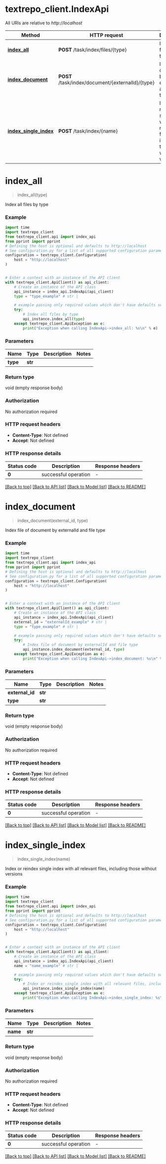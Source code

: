# textrepo_client.IndexApi

All URIs are relative to *http://localhost*

Method | HTTP request | Description
------------- | ------------- | -------------
[**index_all**](IndexApi.md#index_all) | **POST** /task/index/files/{type} | Index all files by type
[**index_document**](IndexApi.md#index_document) | **POST** /task/index/document/{externalId}/{type} | Index file of document by externalId and file type
[**index_single_index**](IndexApi.md#index_single_index) | **POST** /task/index/{name} | Index or reindex single index with all relevant files, including those without versions


# **index_all**
> index_all(type)

Index all files by type

### Example

```python
import time
import textrepo_client
from textrepo_client.api import index_api
from pprint import pprint
# Defining the host is optional and defaults to http://localhost
# See configuration.py for a list of all supported configuration parameters.
configuration = textrepo_client.Configuration(
    host = "http://localhost"
)


# Enter a context with an instance of the API client
with textrepo_client.ApiClient() as api_client:
    # Create an instance of the API class
    api_instance = index_api.IndexApi(api_client)
    type = "type_example" # str | 

    # example passing only required values which don't have defaults set
    try:
        # Index all files by type
        api_instance.index_all(type)
    except textrepo_client.ApiException as e:
        print("Exception when calling IndexApi->index_all: %s\n" % e)
```


### Parameters

Name | Type | Description  | Notes
------------- | ------------- | ------------- | -------------
 **type** | **str**|  |

### Return type

void (empty response body)

### Authorization

No authorization required

### HTTP request headers

 - **Content-Type**: Not defined
 - **Accept**: Not defined


### HTTP response details
| Status code | Description | Response headers |
|-------------|-------------|------------------|
**0** | successful operation |  -  |

[[Back to top]](#) [[Back to API list]](../README.md#documentation-for-api-endpoints) [[Back to Model list]](../README.md#documentation-for-models) [[Back to README]](../README.md)

# **index_document**
> index_document(external_id, type)

Index file of document by externalId and file type

### Example

```python
import time
import textrepo_client
from textrepo_client.api import index_api
from pprint import pprint
# Defining the host is optional and defaults to http://localhost
# See configuration.py for a list of all supported configuration parameters.
configuration = textrepo_client.Configuration(
    host = "http://localhost"
)


# Enter a context with an instance of the API client
with textrepo_client.ApiClient() as api_client:
    # Create an instance of the API class
    api_instance = index_api.IndexApi(api_client)
    external_id = "externalId_example" # str | 
    type = "type_example" # str | 

    # example passing only required values which don't have defaults set
    try:
        # Index file of document by externalId and file type
        api_instance.index_document(external_id, type)
    except textrepo_client.ApiException as e:
        print("Exception when calling IndexApi->index_document: %s\n" % e)
```


### Parameters

Name | Type | Description  | Notes
------------- | ------------- | ------------- | -------------
 **external_id** | **str**|  |
 **type** | **str**|  |

### Return type

void (empty response body)

### Authorization

No authorization required

### HTTP request headers

 - **Content-Type**: Not defined
 - **Accept**: Not defined


### HTTP response details
| Status code | Description | Response headers |
|-------------|-------------|------------------|
**0** | successful operation |  -  |

[[Back to top]](#) [[Back to API list]](../README.md#documentation-for-api-endpoints) [[Back to Model list]](../README.md#documentation-for-models) [[Back to README]](../README.md)

# **index_single_index**
> index_single_index(name)

Index or reindex single index with all relevant files, including those without versions

### Example

```python
import time
import textrepo_client
from textrepo_client.api import index_api
from pprint import pprint
# Defining the host is optional and defaults to http://localhost
# See configuration.py for a list of all supported configuration parameters.
configuration = textrepo_client.Configuration(
    host = "http://localhost"
)


# Enter a context with an instance of the API client
with textrepo_client.ApiClient() as api_client:
    # Create an instance of the API class
    api_instance = index_api.IndexApi(api_client)
    name = "name_example" # str | 

    # example passing only required values which don't have defaults set
    try:
        # Index or reindex single index with all relevant files, including those without versions
        api_instance.index_single_index(name)
    except textrepo_client.ApiException as e:
        print("Exception when calling IndexApi->index_single_index: %s\n" % e)
```


### Parameters

Name | Type | Description  | Notes
------------- | ------------- | ------------- | -------------
 **name** | **str**|  |

### Return type

void (empty response body)

### Authorization

No authorization required

### HTTP request headers

 - **Content-Type**: Not defined
 - **Accept**: Not defined


### HTTP response details
| Status code | Description | Response headers |
|-------------|-------------|------------------|
**0** | successful operation |  -  |

[[Back to top]](#) [[Back to API list]](../README.md#documentation-for-api-endpoints) [[Back to Model list]](../README.md#documentation-for-models) [[Back to README]](../README.md)

